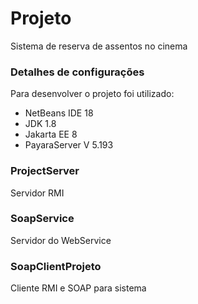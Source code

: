 # Projeto
Sistema de reserva de assentos no cinema
### Detalhes de configurações
Para desenvolver o projeto foi utilizado:  
* NetBeans IDE 18
* JDK 1.8
* Jakarta EE 8
* PayaraServer V 5.193

### ProjectServer

Servidor RMI

### SoapService

Servidor do WebService

### SoapClientProjeto

Cliente RMI e SOAP para sistema
